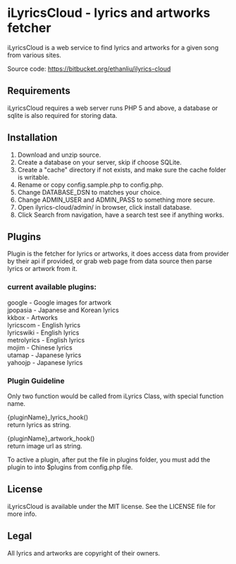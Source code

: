 # iLyricsCloud - lyrics and artworks fetcher

iLyricsCloud is a web service to find lyrics and artworks for a given song from various sites.

Source code: https://bitbucket.org/ethanliu/ilyrics-cloud

## Requirements

iLyricsCloud requires a web server runs PHP 5 and above, a database or sqlite is also required for storing data.

## Installation

1. Download and unzip source.  
1. Create a database on your server, skip if choose SQLite.  
1. Create a "cache" directory if not exists, and make sure the cache folder is writable.  
1. Rename or copy config.sample.php to config.php.  
1. Change DATABASE_DSN to matches your choice.  
1. Change ADMIN_USER and ADMIN_PASS to something more secure.  
1. Open ilyrics-cloud/admin/ in browser, click install database.  
1. Click Search from navigation, have a search test see if anything works.  

## Plugins

Plugin is the fetcher for lyrics or artworks, it does access data from provider by their api if provided, or grab web page from data source then parse lyrics or artwork from it.

### current available plugins:

google - Google images for artwork  
jpopasia - Japanese and Korean lyrics  
kkbox - Artworks  
lyricscom - English lyrics  
lyricswiki - English lyrics  
metrolyrics - English lyrics  
mojim -  Chinese lyrics  
utamap - Japanese lyrics  
yahoojp - Japanese lyrics  


### Plugin Guideline

Only two function would be called from iLyrics Class, with special function name.

{pluginName}\_lyrics_hook()  
return lyrics as string.

{pluginName}\_artwork_hook()  
return image url as string.

To active a plugin, after put the file in plugins folder, you must add the plugin to into $plugins from config.php file.

## License

iLyricsCloud is available under the MIT license. See the LICENSE file for more info.

## Legal

All lyrics and artworks are copyright of their owners.